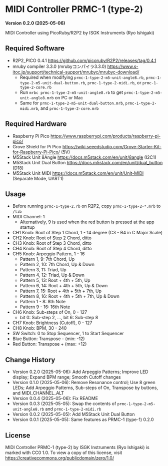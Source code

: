 MIDI Controller PRMC-1 (type-2)
===============================

**Version 0.2.0 (2025-05-06)**

MIDI Controller using PicoRuby/R2P2 by ISGK Instruments (Ryo Ishigaki)

Required Software
-----------------

- R2P2_PICO 0.4.1 https://github.com/picoruby/R2P2/releases/tag/0.4.1
- mruby compiler 3.3.0 (mrubyコンパイラ3.3.0) https://www.s-itoc.jp/support/technical-support/mrubyc/mrubyc-download/
    - Required when modifying `prmc-1-type-2-m5-unit-angle8.rb`, `prmc-1-type-2-m5-unit-dual-button.rb`, `prmc-1-type-2-midi.rb`, or `prmc-1-type-2-core.rb`
    - Run `mrbc prmc-1-type-2-m5-unit-angle8.rb` to get `prmc-1-type-2-m5-unit-angle8.mrb` on PC or Mac
    - Same for `prmc-1-type-2-m5-unit-dual-button.mrb`, `prmc-1-type-2-midi.mrb`, and `prmc-1-type-2-core.mrb`

Required Hardware
-----------------

- Raspberry Pi Pico https://www.raspberrypi.com/products/raspberry-pi-pico/
- Grove Shield for Pi Pico https://wiki.seeedstudio.com/Grove-Starter-Kit-for-Raspberry-Pi-Pico/ (5V)
- M5Stack Unit 8Angle https://docs.m5stack.com/en/unit/8angle (I2C1)
- M5Stack Unit Dual Button https://docs.m5stack.com/en/unit/dual_button (D18)
- M5Stack Unit MIDI https://docs.m5stack.com/en/unit/Unit-MIDI (Separate Mode, UART1)

Usage
-----

- Before running `prmc-1-type-2.rb` on R2P2, copy `prmc-1-type-2-*.mrb` to `/lib`
- MIDI Channel: 1
    - Alternatively, 9 is used when the red button is pressed at the app startup
- CH1 Knob: Root of Step 1 Chord, 1 - 14 degree (C3 - B4 in C Major Scale)
- CH2 Knob: Root of Step 2 Chord, ditto
- CH3 Knob: Root of Step 3 Chord, ditto
- CH4 Knob: Root of Step 4 Chord, ditto
- CH5 Knob: Arpeggio Pattern, 1 - 16
    - Pattern 1, 9:  7th Chord, Up
    - Pattern 2, 10: 7th Chord, Up & Down
    - Pattern 3, 11: Triad, Up
    - Pattern 4, 12: Triad, Up & Down
    - Pattern 5, 13: Root + 4th + 5th, Up
    - Pattern 6, 14: Root + 4th + 5th, Up & Down
    - Pattern 7, 15: Root + 4th + 5th + 7th, Up
    - Pattern 8, 16: Root + 4th + 5th + 7th, Up & Down
    - Pattern 1 - 8: 8th Note
    - Pattern 9 - 16: 16th Note
- CH6 Knob: Sub-steps of On, 0 - 127
    - bit 0: Sub-step 2, ..., bit 6: Sub-step 8
- CH7 Knob: Brightness (Cutoff), 0 - 127
- CH8 Knob: BPM, 30 - 240
- SW Switch: 0 to Stop Sequencer, 1 to Start Sequencer
- Blue Button: Transpose - (min: -12)
- Red Button: Transpose + (max: +12)

Change History
--------------

- Version 0.2.0 (2025-05-06): Add Arpeggio Patterns; Improve LED display; Expand BPM range; Smooth Cutoff changes
- Version 0.1.0 (2025-05-06): Remove Resonance control; Use 8 green LEDs; Add Arpeggio Patterns, Sub-steps of On, Transpose by buttons, and MIDI_CHANNEL_ALT
- Version 0.0.4 (2025-05-06): Fix README
- Version 0.0.3 (2025-05-05): Swap the contents of `prmc-1-type-2-m5-unit-angle8.rb` and `prmc-1-type-2-midi.rb`
- Version 0.0.2 (2025-05-05): Add M5Stack Unit Dual Button
- Version 0.0.1 (2025-05-05): Same features as PRMC-1 (type-1) 0.2.0

License
-------

MIDI Controller PRMC-1 (type-2) by ISGK Instruments (Ryo Ishigaki) is marked with CC0 1.0.
To view a copy of this license, visit https://creativecommons.org/publicdomain/zero/1.0/
